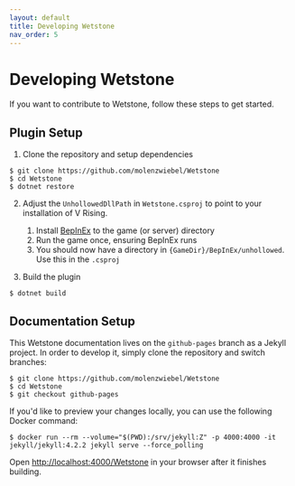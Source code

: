 ```yaml
---
layout: default
title: Developing Wetstone
nav_order: 5
---
```


# Developing Wetstone

If you want to contribute to Wetstone, follow these steps to get started.

## Plugin Setup

1. Clone the repository and setup dependencies
```shell
$ git clone https://github.com/molenzwiebel/Wetstone
$ cd Wetstone
$ dotnet restore
```

2. Adjust the `UnhollowedDllPath` in `Wetstone.csproj` to point to your installation of V Rising.
    1. Install [BepInEx](https://thunderstore.io/package/bbepis/BepInExPack/) to the game (or server) directory
    2. Run the game once, ensuring BepInEx runs
    3. You should now have a directory in `{GameDir}/BepInEx/unhollowed`. Use this in the `.csproj`

3. Build the plugin
```shell
$ dotnet build
```

## Documentation Setup

This Wetstone documentation lives on the `github-pages` branch as a Jekyll project. In order to develop it, simply clone the repository and switch branches:

```shell
$ git clone https://github.com/molenzwiebel/Wetstone
$ cd Wetstone
$ git checkout github-pages
```

If you'd like to preview your changes locally, you can use the following Docker command:

```shell
$ docker run --rm --volume="$(PWD):/srv/jekyll:Z" -p 4000:4000 -it jekyll/jekyll:4.2.2 jekyll serve --force_polling
```

Open [http://localhost:4000/Wetstone](http://localhost:4000/Wetstone) in your browser after it finishes building.
